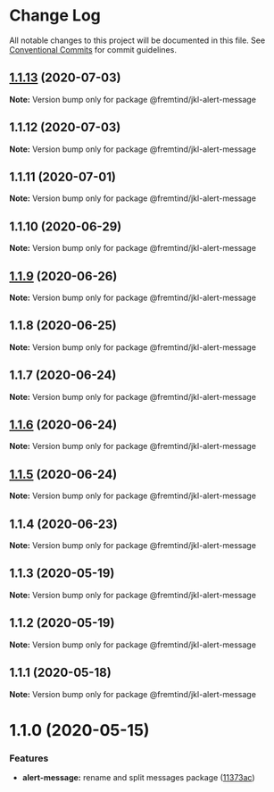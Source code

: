 # Change Log

All notable changes to this project will be documented in this file.
See [Conventional Commits](https://conventionalcommits.org) for commit guidelines.

## [1.1.13](https://github.com/fremtind/jokul/compare/@fremtind/jkl-alert-message@1.1.12...@fremtind/jkl-alert-message@1.1.13) (2020-07-03)

**Note:** Version bump only for package @fremtind/jkl-alert-message





## 1.1.12 (2020-07-03)

**Note:** Version bump only for package @fremtind/jkl-alert-message





## 1.1.11 (2020-07-01)

**Note:** Version bump only for package @fremtind/jkl-alert-message





## 1.1.10 (2020-06-29)

**Note:** Version bump only for package @fremtind/jkl-alert-message





## [1.1.9](https://github.com/fremtind/jokul/compare/@fremtind/jkl-alert-message@1.1.8...@fremtind/jkl-alert-message@1.1.9) (2020-06-26)

**Note:** Version bump only for package @fremtind/jkl-alert-message





## 1.1.8 (2020-06-25)

**Note:** Version bump only for package @fremtind/jkl-alert-message





## 1.1.7 (2020-06-24)

**Note:** Version bump only for package @fremtind/jkl-alert-message





## [1.1.6](https://github.com/fremtind/jokul/compare/@fremtind/jkl-alert-message@1.1.5...@fremtind/jkl-alert-message@1.1.6) (2020-06-24)

**Note:** Version bump only for package @fremtind/jkl-alert-message





## [1.1.5](https://github.com/fremtind/jokul/compare/@fremtind/jkl-alert-message@1.1.4...@fremtind/jkl-alert-message@1.1.5) (2020-06-24)

**Note:** Version bump only for package @fremtind/jkl-alert-message





## 1.1.4 (2020-06-23)

**Note:** Version bump only for package @fremtind/jkl-alert-message





## 1.1.3 (2020-05-19)

**Note:** Version bump only for package @fremtind/jkl-alert-message





## 1.1.2 (2020-05-19)

**Note:** Version bump only for package @fremtind/jkl-alert-message





## 1.1.1 (2020-05-18)

**Note:** Version bump only for package @fremtind/jkl-alert-message





# 1.1.0 (2020-05-15)


### Features

* **alert-message:** rename and split messages package ([11373ac](https://github.com/fremtind/jokul/commit/11373ac88cbfc5ed2604846c742e8a05f8c0561d))
